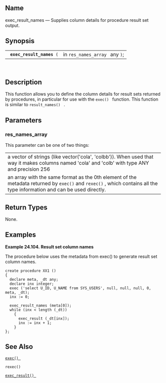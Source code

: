 <div id="fn_exec_result_names" class="refentry">

<div class="titlepage">

</div>

<div class="refnamediv">

## Name

exec_result_names — Supplies column details for procedure result set
output.

</div>

<div class="refsynopsisdiv">

## Synopsis

<div id="fsyn_exec_result_names" class="funcsynopsis">

|                                |                                |
|--------------------------------|--------------------------------|
| ` `**`exec_result_names`**` (` | in `res_names_array ` any `)`; |

<div class="funcprototype-spacer">

 

</div>

</div>

</div>

<div id="desc_exec_result_names" class="refsect1">

## Description

This function allows you to define the column details for result sets
returned by procedures, in particular for use with the `exec() `
function. This function is similar to `result_names() ` .

</div>

<div id="params_exec_result_names" class="refsect1">

## Parameters

<div id="id88052" class="refsect2">

### res_names_array

This parameter can be one of two things:

|                                                                                                                                                                         |
|-------------------------------------------------------------------------------------------------------------------------------------------------------------------------|
| a vector of strings (like vector('cola', 'colbb')). When used that way it makes columns named 'cola' and 'colb' with type ANY and precision 256                         |
| an array with the same format as the 0th element of the metadata returned by `exec()` and `rexec()` , which contains all the type information and can be used directly. |

</div>

</div>

<div id="ret_exec_result_names" class="refsect1">

## Return Types

None.

</div>

<div id="examples_exec_result_names" class="refsect1">

## Examples

<div id="ex_exec_result_names_01" class="example">

**Example 24.104. Result set column names**

<div class="example-contents">

The procedure below uses the metadata from exec() to generate result set
column names.

``` screen
create procedure XX1 ()
{
  declare meta, _dt any;
  declare inx integer;
  exec ('select U_ID, U_NAME from SYS_USERS', null, null, null, 0, meta, _dt);
  inx := 0;

  exec_result_names (meta[0]);
  while (inx < length (_dt))
    {
      exec_result (_dt[inx]);
      inx := inx + 1;
    }
};
```

</div>

</div>

  

</div>

<div id="seealso_exec_result_names" class="refsect1">

## See Also

<a href="fn_exec.html" class="link" title="exec"><code
class="function">exec() </code></a>

`rexec() `

<a href="fn_exec_result.html" class="link" title="exec_result"><code
class="function">exec_result() </code></a>

</div>

</div>
